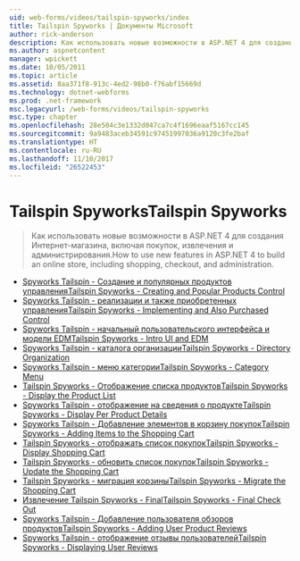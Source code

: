 ```yaml
---
uid: web-forms/videos/tailspin-spyworks/index
title: Tailspin Spyworks | Документы Microsoft
author: rick-anderson
description: Как использовать новые возможности в ASP.NET 4 для создания Интернет-магазина, включая покупок, извлечения и администрирования.
ms.author: aspnetcontent
manager: wpickett
ms.date: 10/05/2011
ms.topic: article
ms.assetid: 8aa371f8-913c-4ed2-98b0-f76abf15669d
ms.technology: dotnet-webforms
ms.prod: .net-framework
msc.legacyurl: /web-forms/videos/tailspin-spyworks
msc.type: chapter
ms.openlocfilehash: 28e504c3e1332d047ca7c4f1696eaaf5167cc145
ms.sourcegitcommit: 9a9483aceb34591c97451997036a9120c3fe2baf
ms.translationtype: HT
ms.contentlocale: ru-RU
ms.lasthandoff: 11/10/2017
ms.locfileid: "26522453"
---
```

<a name="tailspin-spyworks"></a><span data-ttu-id="53ff5-103">Tailspin Spyworks</span><span class="sxs-lookup"><span data-stu-id="53ff5-103">Tailspin Spyworks</span></span>
====================
> <span data-ttu-id="53ff5-104">Как использовать новые возможности в ASP.NET 4 для создания Интернет-магазина, включая покупок, извлечения и администрирования.</span><span class="sxs-lookup"><span data-stu-id="53ff5-104">How to use new features in ASP.NET 4 to build an online store, including shopping, checkout, and administration.</span></span>


- [<span data-ttu-id="53ff5-105">Spyworks Tailspin - Создание и популярных продуктов управления</span><span class="sxs-lookup"><span data-stu-id="53ff5-105">Tailspin Spyworks - Creating and Popular Products Control</span></span>](tailspin-spyworks-creating-and-using-the-popular-products-control.md)
- [<span data-ttu-id="53ff5-106">Spyworks Tailspin - реализации и также приобретенных управления</span><span class="sxs-lookup"><span data-stu-id="53ff5-106">Tailspin Spyworks - Implementing and Also Purchased Control</span></span>](tailspin-spyworks-implementing-and-using-the-also-purchased-control.md)
- [<span data-ttu-id="53ff5-107">Spyworks Tailspin - начальный пользовательского интерфейса и модели EDM</span><span class="sxs-lookup"><span data-stu-id="53ff5-107">Tailspin Spyworks - Intro UI and EDM</span></span>](tailspin-spyworks-intro-ui-and-edm.md)
- [<span data-ttu-id="53ff5-108">Spyworks Tailspin - каталога организации</span><span class="sxs-lookup"><span data-stu-id="53ff5-108">Tailspin Spyworks - Directory Organization</span></span>](tailspin-spyworks-directory-organization.md)
- [<span data-ttu-id="53ff5-109">Spyworks Tailspin - меню категории</span><span class="sxs-lookup"><span data-stu-id="53ff5-109">Tailspin Spyworks - Category Menu</span></span>](tailspin-spyworks-category-menu.md)
- [<span data-ttu-id="53ff5-110">Tailspin Spyworks - Отображение списка продуктов</span><span class="sxs-lookup"><span data-stu-id="53ff5-110">Tailspin Spyworks - Display the Product List</span></span>](tailspin-spyworks-display-the-product-list.md)
- [<span data-ttu-id="53ff5-111">Spyworks Tailspin - отображение на сведения о продукте</span><span class="sxs-lookup"><span data-stu-id="53ff5-111">Tailspin Spyworks - Display Per Product Details</span></span>](tailspin-spyworks-display-per-product-details.md)
- [<span data-ttu-id="53ff5-112">Spyworks Tailspin - Добавление элементов в корзину покупок</span><span class="sxs-lookup"><span data-stu-id="53ff5-112">Tailspin Spyworks - Adding Items to the Shopping Cart</span></span>](tailspin-spyworks-adding-items-to-the-shopping-cart.md)
- [<span data-ttu-id="53ff5-113">Tailspin Spyworks - отображать список покупок</span><span class="sxs-lookup"><span data-stu-id="53ff5-113">Tailspin Spyworks - Display Shopping Cart</span></span>](tailspin-spyworks-display-shopping-cart.md)
- [<span data-ttu-id="53ff5-114">Tailspin Spyworks - обновить список покупок</span><span class="sxs-lookup"><span data-stu-id="53ff5-114">Tailspin Spyworks - Update the Shopping Cart</span></span>](tailspin-spyworks-update-the-shopping-cart.md)
- [<span data-ttu-id="53ff5-115">Tailspin Spyworks - миграция корзины</span><span class="sxs-lookup"><span data-stu-id="53ff5-115">Tailspin Spyworks - Migrate the Shopping Cart</span></span>](tailspin-spyworks-migrate-the-shopping-cart.md)
- [<span data-ttu-id="53ff5-116">Извлечение Tailspin Spyworks - Final</span><span class="sxs-lookup"><span data-stu-id="53ff5-116">Tailspin Spyworks - Final Check Out</span></span>](tailspin-spyworks-final-check-out.md)
- [<span data-ttu-id="53ff5-117">Spyworks Tailspin - Добавление пользователя обзоров продуктов</span><span class="sxs-lookup"><span data-stu-id="53ff5-117">Tailspin Spyworks - Adding User Product Reviews</span></span>](tailspin-spyworks-adding-user-product-reviews.md)
- [<span data-ttu-id="53ff5-118">Spyworks Tailspin - отображение отзывы пользователей</span><span class="sxs-lookup"><span data-stu-id="53ff5-118">Tailspin Spyworks - Displaying User Reviews</span></span>](tailspin-spyworks-displaying-user-reviews.md)

